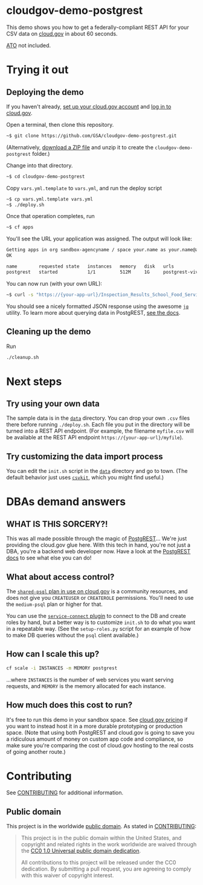 # cloudgov-demo-postgrest

This demo shows you how to get a federally-compliant REST API for your CSV data on [cloud.gov](https://cloud.gov) in about 60 seconds. 

[ATO](https://atos.open-control.org/steps/#top) not included.

# Trying it out

## Deploying the demo
If you haven't already, [set up your cloud.gov account](https://cloud.gov/docs/getting-started/accounts/) and [log in to cloud.gov](https://cloud.gov/docs/getting-started/setup/).

Open a terminal, then clone this repository.

```sh
~$ git clone https://github.com/GSA/cloudgov-demo-postgrest.git
```

(Alternatively, [download a ZIP file](https://codeload.github.com/GSA/cloudgov-demo-postgrest/zip/master) and unzip it to create the `cloudgov-demo-postgrest` folder.)

Change into that directory.

```sh
~$ cd cloudgov-demo-postgrest
```

Copy `vars.yml.template` to `vars.yml`, and run the deploy script

```sh
~$ cp vars.yml.template vars.yml
~$ ./deploy.sh
```

Once that operation completes, run

```sh
~$ cf apps
```

You'll see the URL your application was assigned. The output will look like:

```sh
Getting apps in org sandbox-agencyname / space your.name as your.name@agencyname.gov...
OK

name        requested state   instances   memory   disk   urls
postgrest   started           1/1         512M     1G     postgrest-vivacious-wolverine-lu.app.cloud.gov
```

You can now run (with your own URL):

```sh
~$ curl -s "https://{your-app-url}/Inspection_Results_School_Food_Service?GradeRecent=eq.C" | jq .
```

You should see a nicely formatted JSON response using the awesome [`jq`](https://stedolan.github.io/jq/) utility. To learn more about querying data in PostgREST, [see the docs](https://postgrest.org/en/v3.2/api_reading.html#filtering).

## Cleaning up the demo

Run 
```sh
./cleanup.sh
```

# Next steps

## Try using your own data

The sample data is in the [`data`](data) directory. You can drop your own `.csv` files there before running `./deploy.sh`. Each file you put in the directory will be turned into a REST API endpoint. (For example, the filename `myfile.csv` will be available at the REST API endpoint `https://{your-app-url}/myfile`).

## Try customizing the data import process

You can edit the `init.sh` script in the [`data`](data) directory and go to town. (The default behavior just uses [`csvkit`](https://csvkit.readthedocs.io), which you might find useful.)

#  DBAs demand answers

## WHAT IS THIS SORCERY?!

This was all made possible through the magic of [PostgREST](http://postgrest.org)... We're just providing the cloud.gov glue here. With this tech in hand, you're not just a DBA, you're a backend web developer now. Have a look at the [PostgREST docs](http://postgrest.org/en/v6.0/) to see what else you can do!

## What about access control?

The [`shared-psql` plan in use on cloud.gov](https://cloud.gov/docs/services/relational-database/) is a community resources, and does not give you `CREATEUSER` or `CREATEROLE` permissions. You'll need to use the `medium-psql` plan or higher for that.

You can use the [`service-connect` plugin](https://github.com/18F/cf-service-connect) to connect to the DB and create roles by hand, but a better way is to customize `init.sh` to do what you want in a repeatable way. (See the `setup-roles.py` script for an example of how to make DB queries without the `psql` client available.)

## How can I scale this up?

```sh
cf scale -i INSTANCES -m MEMORY postgrest
```

...where `INSTANCES` is the number of web services you want serving requests, and `MEMORY` is the memory allocated for each instance.

## How much does this cost to run? 

It's free to run this demo in your sandbox space. See [cloud.gov pricing](https://cloud.gov/pricing/) if you want to instead host it in a more durable prototyping or production space. (Note that using both PostgREST and cloud.gov is going to save you a ridiculous amount of money on custom app code and compliance, so make sure you're comparing the cost of cloud.gov hosting to the real costs of going another route.)

# Contributing

See [CONTRIBUTING](CONTRIBUTING.md) for additional information.

## Public domain

This project is in the worldwide [public domain](LICENSE.md). As stated in [CONTRIBUTING](CONTRIBUTING.md):

> This project is in the public domain within the United States, and copyright and related rights in the work worldwide are waived through the [CC0 1.0 Universal public domain dedication](https://creativecommons.org/publicdomain/zero/1.0/).
>
> All contributions to this project will be released under the CC0 dedication. By submitting a pull request, you are agreeing to comply with this waiver of copyright interest.
